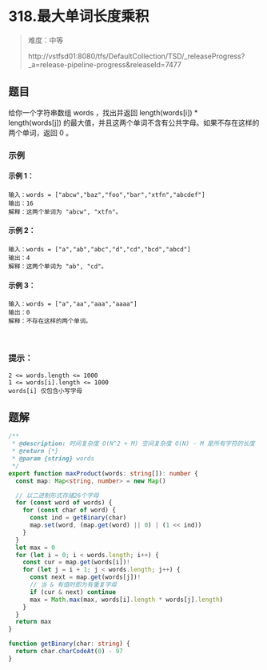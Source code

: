 # 318.最大单词长度乘积

> 难度：中等
>
> http://vstfsd01:8080/tfs/DefaultCollection/TSD/_releaseProgress?_a=release-pipeline-progress&releaseId=7477

## 题目

给你一个字符串数组 words ，找出并返回 length(words[i]) * length(words[j]) 的最大值，并且这两个单词不含有公共字母。如果不存在这样的两个单词，返回 0 。

### 示例

#### 示例 1：

```
输入：words = ["abcw","baz","foo","bar","xtfn","abcdef"]
输出：16
解释：这两个单词为 "abcw", "xtfn"。

```
#### 示例 2：

```
输入：words = ["a","ab","abc","d","cd","bcd","abcd"]
输出：4
解释：这两个单词为 "ab", "cd"。
```

#### 示例 3：

```
输入：words = ["a","aa","aaa","aaaa"]
输出：0
解释：不存在这样的两个单词。
```
 

### 提示：

```
2 <= words.length <= 1000
1 <= words[i].length <= 1000
words[i] 仅包含小写字母
```

## 题解

```typescript
/**
 * @description: 时间复杂度 O(N^2 + M) 空间复杂度 O(N) - M 是所有字符的长度
 * @return {*}
 * @param {string} words
 */
export function maxProduct(words: string[]): number {
  const map: Map<string, number> = new Map()

  // 以二进制形式存储26个字母
  for (const word of words) {
    for (const char of word) {
      const ind = getBinary(char)
      map.set(word, (map.get(word) || 0) | (1 << ind))
    }
  }
  let max = 0
  for (let i = 0; i < words.length; i++) {
    const cur = map.get(words[i])!
    for (let j = i + 1; j < words.length; j++) {
      const next = map.get(words[j])!
      // 当 & 有值时即为有重复字母
      if (cur & next) continue
      max = Math.max(max, words[i].length * words[j].length)
    }
  }
  return max
}

function getBinary(char: string) {
  return char.charCodeAt(0) - 97
}
```
